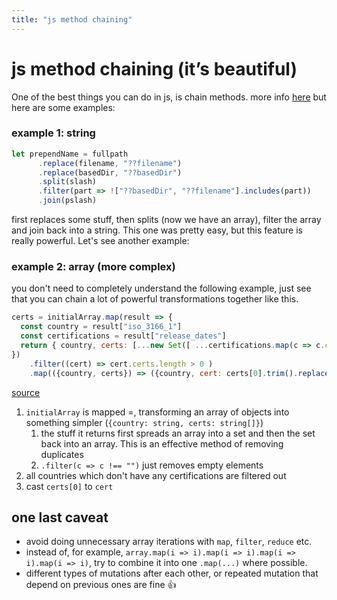 ```yaml
---
title: "js method chaining"
---
```

# js method chaining (it’s beautiful)
One of the best things you can do in js, is chain methods. more info [here](https://schier.co/blog/method-chaining-in-javascript) but here are some examples:

### example 1: string
```jsx
let prependName = fullpath
      .replace(filename, "??filename")
      .replace(basedDir, "??basedDir")
      .split(slash)
      .filter(part => !["??basedDir", "??filename"].includes(part))
      .join(pslash)
```
first replaces some stuff, then splits (now we have an array), filter the array and join back into a string. This one was pretty easy, but this feature is really powerful. Let's see another example:
  
### example 2: array (more complex)
you don't need to completely understand the following example, just see that you can chain a lot of powerful transformations together like this.
```js
certs = initialArray.map(result => {
  const country = result["iso_3166_1"]
  const certifications = result["release_dates"]
  return { country, certs: [...new Set([ ...certifications.map(c => c.certification) ])].filter(c => c !== "") }
})
	.filter((cert) => cert.certs.length > 0 )
	.map(({country, certs}) => ({country, cert: certs[0].trim().replaceAll(" ", "") }))
```
[source](https://github.com/KraXen72/imdb-fetch)  
1. `initialArray` is mapped =, transforming an array of objects into something simpler (`{country: string, certs: string[]}`)
	1.  the stuff it returns first spreads an array into a set and then the set back into an array. This is an effective method of removing duplicates
	2. `.filter(c => c !== "")` just removes empty elements
2. all countries which don't have any certifications are filtered out
3. cast `certs[0]` to `cert`
  
## one last caveat
- avoid doing unnecessary array iterations with `map`, `filter`, `reduce` etc.
- instead of, for example, `array.map(i => i).map(i => i).map(i => i).map(i => i)`, try to combine it into one `.map(...)` where possible.
- different types of mutations after each other, or repeated mutation that depend on previous ones are fine 👍